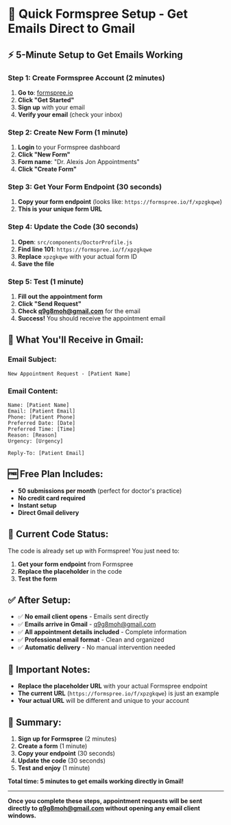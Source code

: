 # 🚀 Quick Formspree Setup - Get Emails Direct to Gmail

## ⚡ **5-Minute Setup to Get Emails Working**

### **Step 1: Create Formspree Account (2 minutes)**
1. **Go to**: [formspree.io](https://formspree.io)
2. **Click "Get Started"**
3. **Sign up** with your email
4. **Verify your email** (check your inbox)

### **Step 2: Create New Form (1 minute)**
1. **Login** to your Formspree dashboard
2. **Click "New Form"**
3. **Form name**: "Dr. Alexis Jon Appointments"
4. **Click "Create Form"**

### **Step 3: Get Your Form Endpoint (30 seconds)**
1. **Copy your form endpoint** (looks like: `https://formspree.io/f/xpzgkqwe`)
2. **This is your unique form URL**

### **Step 4: Update the Code (30 seconds)**
1. **Open**: `src/components/DoctorProfile.js`
2. **Find line 101**: `https://formspree.io/f/xpzgkqwe`
3. **Replace** `xpzgkqwe` with your actual form ID
4. **Save the file**

### **Step 5: Test (1 minute)**
1. **Fill out the appointment form**
2. **Click "Send Request"**
3. **Check q9g8moh@gmail.com** for the email
4. **Success!** You should receive the appointment email

## 📧 **What You'll Receive in Gmail:**

### **Email Subject:**
`New Appointment Request - [Patient Name]`

### **Email Content:**
```
Name: [Patient Name]
Email: [Patient Email]
Phone: [Patient Phone]
Preferred Date: [Date]
Preferred Time: [Time]
Reason: [Reason]
Urgency: [Urgency]

Reply-To: [Patient Email]
```

## 🆓 **Free Plan Includes:**
- **50 submissions per month** (perfect for doctor's practice)
- **No credit card required**
- **Instant setup**
- **Direct Gmail delivery**

## 🔧 **Current Code Status:**
The code is already set up with Formspree! You just need to:
1. **Get your form endpoint** from Formspree
2. **Replace the placeholder** in the code
3. **Test the form**

## ✅ **After Setup:**
- ✅ **No email client opens** - Emails sent directly
- ✅ **Emails arrive in Gmail** - q9g8moh@gmail.com
- ✅ **All appointment details included** - Complete information
- ✅ **Professional email format** - Clean and organized
- ✅ **Automatic delivery** - No manual intervention needed

## 🚨 **Important Notes:**
- **Replace the placeholder URL** with your actual Formspree endpoint
- **The current URL** (`https://formspree.io/f/xpzgkqwe`) is just an example
- **Your actual URL** will be different and unique to your account

## 🎯 **Summary:**
1. **Sign up for Formspree** (2 minutes)
2. **Create a form** (1 minute)
3. **Copy your endpoint** (30 seconds)
4. **Update the code** (30 seconds)
5. **Test and enjoy** (1 minute)

**Total time: 5 minutes to get emails working directly in Gmail!**

---

**Once you complete these steps, appointment requests will be sent directly to q9g8moh@gmail.com without opening any email client windows.**
